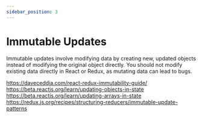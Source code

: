 ```yaml
---
sidebar_position: 3
---
```

# Immutable Updates
Immutable updates involve modifying data by creating new, updated objects instead of modifying the original object directly.
You should not modify existing data directly in React or Redux, as mutating data can lead to bugs.

https://daveceddia.com/react-redux-immutability-guide/
https://beta.reactjs.org/learn/updating-objects-in-state
https://beta.reactjs.org/learn/updating-arrays-in-state
https://redux.js.org/recipes/structuring-reducers/immutable-update-patterns